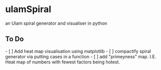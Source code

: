 ulamSpiral
==========

an Ulam spiral generator and visualiser in python

<h2>To Do</h2>
- [ ] Add heat map visualisation using matplotlib
- [ ] compactify spiral generator via putting cases in a function
- [ ] add "primeyness" map. I.E. Heat map of numbers with fewest factors being hotest.
